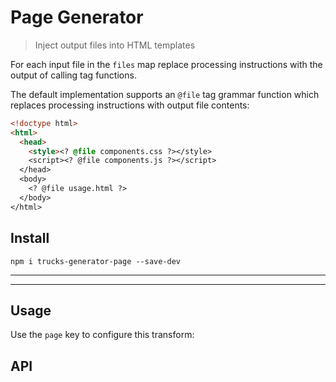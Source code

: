 # Page Generator

> Inject output files into HTML templates 

For each input file in the `files` map replace processing instructions with the output of calling tag functions.

The default implementation supports an `@file` tag grammar function which replaces processing instructions with output file contents:

```html
<!doctype html>
<html>
  <head>
    <style><? @file components.css ?></style>
    <script><? @file components.js ?></script>
  </head>
  <body>
    <? @file usage.html ?>
  </body>
</html>
```

## Install

```
npm i trucks-generator-page --save-dev
```

***
<!-- @toc -->
***

## Usage

Use the `page` key to configure this transform:

<? @source {javascript=s/(\.\.\/)+lib\/index/trucks-compiler/gm} usage.js ?>

## API

<? @exec mkapi src/index.js --level=3 ?>

<? @include ../../../documents/license.md ?>
<? @include ../../../documents/links.md ?>
